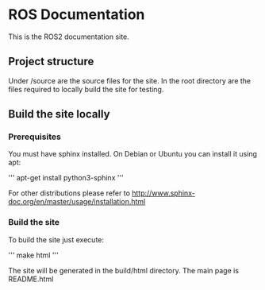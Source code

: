 ROS Documentation
=================


This is the ROS2 documentation site.


## Project structure

Under /source are the source files for the site.
In the root directory are the files required to locally build the site for testing.


## Build the site locally

### Prerequisites

 You must have sphinx installed. On Debian or Ubuntu you can install it using apt:

''' apt-get install python3-sphinx '''

 For other distributions please refer to http://www.sphinx-doc.org/en/master/usage/installation.html


### Build the site

To build the site just execute:

''' make html  '''

The site will be generated in the build/html directory. The main page is README.html
